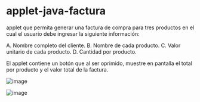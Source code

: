 # applet-java-factura

applet que permita generar una factura de compra para tres productos en el cual el usuario debe 
ingresar la siguiente información: 

 
A. Nombre completo del cliente. 
           B. Nombre de cada producto. 
           C. Valor unitario de cada producto. 
            D. Cantidad por producto. 

 

El applet contiene un botón que al ser oprimido, muestre en pantalla el total por producto y el valor 
total de la factura. 


![image](https://github.com/nelsonsegura/applet-java-factura/assets/113456501/50bc4215-c0b8-4599-8ff5-21bdcfafa0ed)



![image](https://github.com/nelsonsegura/applet-java-factura/assets/113456501/e9a6eebb-1a79-40ab-8418-e79eedcefb2b)

